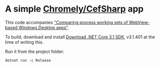 # A simple [Chromely/CefSharp](https://github.com/chromelyapps/Chromely) app

This code accompanies ["Comparing process working sets of WebView-based Windows Desktop apps"](https://dev.to/noseratio/comparing-process-working-sets-of-webview-based-windows-desktop-apps-5dkk).

To build, download and install [Download .NET Core 3.1 SDK](https://download.visualstudio.microsoft.com/download/pr/547f9f81-599a-4b58-9322-d1d158385df6/ebe3e02fd54c29487ac32409cb20d352/dotnet-sdk-3.1.401-win-x64.exe), v3.1.401 at the time of writing this.

Run it from the project folder:

    dotnet run -c Release
